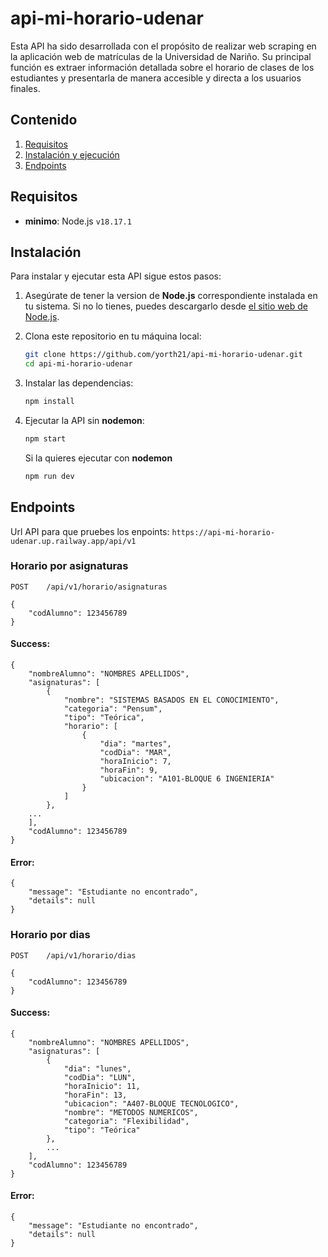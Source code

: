 # api-mi-horario-udenar

Esta API ha sido desarrollada con el propósito de realizar web scraping en la aplicación web de matrículas de la Universidad de Nariño. Su principal función es extraer información detallada sobre el horario de clases de los estudiantes y presentarla de manera accesible y directa a los usuarios finales.

## Contenido

1. [Requisitos](#requisitos)
2. [Instalación y ejecución](#instalación)
3. [Endpoints](#endpoints)


## Requisitos

- **minimo**: Node.js `v18.17.1`

## Instalación

Para instalar y ejecutar esta API sigue estos pasos:

1. Asegúrate de tener la version de **Node.js** correspondiente instalada en tu sistema. Si no lo tienes, puedes descargarlo desde [el sitio web de Node.js](https://nodejs.org/).

2. Clona este repositorio en tu máquina local:
	```bash
	git clone https://github.com/yorth21/api-mi-horario-udenar.git
	cd api-mi-horario-udenar
	```

3. Instalar las dependencias:
	```bash
	npm install
	```

4. Ejecutar la API sin **nodemon**:
	```bash
	npm start
	```
	Si la quieres ejecutar con **nodemon**
	```bash
	npm run dev
	```

## Endpoints

Url API para que pruebes los enpoints: ``` https://api-mi-horario-udenar.up.railway.app/api/v1 ```

### Horario por asignaturas
```
POST	/api/v1/horario/asignaturas

{
	"codAlumno": 123456789
}
```
#### Success:
```
{
    "nombreAlumno": "NOMBRES APELLIDOS",
    "asignaturas": [
        {
            "nombre": "SISTEMAS BASADOS EN EL CONOCIMIENTO",
            "categoria": "Pensum",
            "tipo": "Teórica",
            "horario": [
                {
                    "dia": "martes",
                    "codDia": "MAR",
                    "horaInicio": 7,
                    "horaFin": 9,
                    "ubicacion": "A101-BLOQUE 6 INGENIERIA"
                }
            ]
        },
	...
    ],
    "codAlumno": 123456789
}
```
#### Error:
```
{
    "message": "Estudiante no encontrado",
    "details": null
}
```

### Horario por dias
```
POST	/api/v1/horario/dias

{
	"codAlumno": 123456789
}
```
#### Success:
```
{
    "nombreAlumno": "NOMBRES APELLIDOS",
    "asignaturas": [
        {
            "dia": "lunes",
            "codDia": "LUN",
            "horaInicio": 11,
            "horaFin": 13,
            "ubicacion": "A407-BLOQUE TECNOLOGICO",
            "nombre": "METODOS NUMERICOS",
            "categoria": "Flexibilidad",
            "tipo": "Teórica"
        },
        ...
    ],
    "codAlumno": 123456789
}
```
#### Error:
```
{
    "message": "Estudiante no encontrado",
    "details": null
}
```
